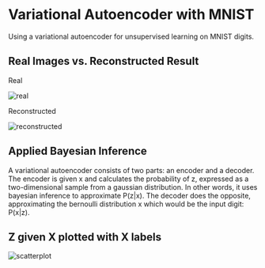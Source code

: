 # Variational Autoencoder with MNIST
Using a variational autoencoder for unsupervised learning on MNIST digits.

## Real Images vs. Reconstructed Result
Real

![real](http://i65.tinypic.com/bhwy0l.jpg)

Reconstructed

![reconstructed](http://i63.tinypic.com/2le6hqx.jpg)

## Applied Bayesian Inference
A variational autoencoder consists of two parts: an encoder and a decoder. The encoder is given x and calculates the probability of z, expressed as a two-dimensional sample from a gaussian distribution. In other words, it uses bayesian inference to approximate P(z|x). The decoder does the opposite, approximating the bernoulli distribution x which would be the input digit: P(x|z).

## Z given X plotted with X labels
![scatterplot](http://i68.tinypic.com/oaygjb.png)
